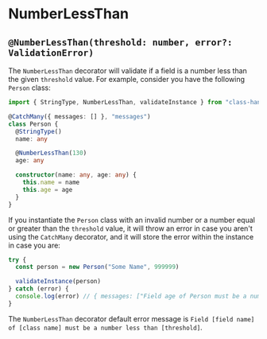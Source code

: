 # NumberLessThan

## `@NumberLessThan(threshold: number, error?: ValidationError)`

The `NumberLessThan` decorator will validate if a field is a number less than the given `threshold` value. For example, consider you have the following `Person` class:

```typescript
import { StringType, NumberLessThan, validateInstance } from "class-handler"

@CatchMany({ messages: [] }, "messages")
class Person {
  @StringType()
  name: any

  @NumberLessThan(130)
  age: any

  constructor(name: any, age: any) {
    this.name = name
    this.age = age
  }
}
```

If you instantiate the `Person` class with an invalid number or a number equal or greater than the `threshold` value, it will throw an error in case you aren't using the `CatchMany` decorator, and it will store the error within the instance in case you are:

```typescript
try {
  const person = new Person("Some Name", 999999)

  validateInstance(person)
} catch (error) {
  console.log(error) // { messages: ["Field age of Person must be a number less than 130"] }
}
```

The `NumberLessThan` decorator default error message is `Field [field name] of [class name] must be a number less than [threshold]`.
